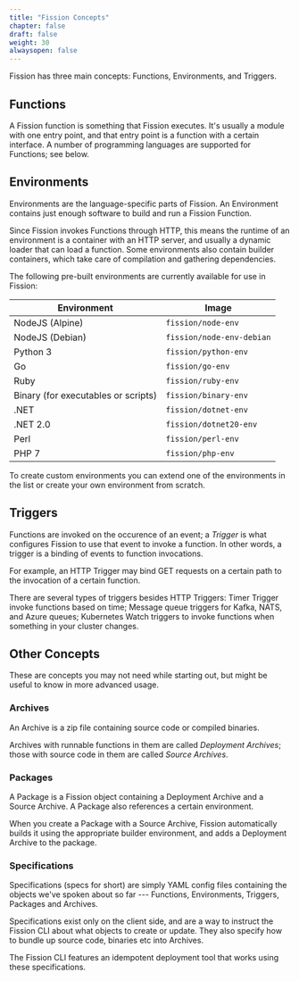 ```yaml
---
title: "Fission Concepts"
chapter: false
draft: false
weight: 30
alwaysopen: false
---
```


Fission has three main concepts: Functions, Environments, and
Triggers.

## Functions

A Fission function is something that Fission executes.  It's usually a
module with one entry point, and that entry point is a function with a
certain interface.  A number of programming languages are supported
for Functions; see below.

## Environments

Environments are the language-specific parts of Fission.  An
Environment contains just enough software to build and run a Fission
Function.

Since Fission invokes Functions through HTTP, this means the runtime
of an environment is a container with an HTTP server, and usually a
dynamic loader that can load a function.  Some environments also
contain builder containers, which take care of compilation and
gathering dependencies.

The following pre-built environments are currently available for use
in Fission:
 
| Environment                          | Image                     |
| ------------------------------------ | ------------------------- |
| NodeJS (Alpine)                      | `fission/node-env`        |
| NodeJS (Debian)                      | `fission/node-env-debian` |
| Python 3                             | `fission/python-env`      |
| Go                                   | `fission/go-env`          |
| Ruby                                 | `fission/ruby-env`        |
| Binary (for executables or scripts)  | `fission/binary-env`      |
| .NET                                 | `fission/dotnet-env`      |
| .NET 2.0                             | `fission/dotnet20-env`    |
| Perl                                 | `fission/perl-env`        |
| PHP 7                                | `fission/php-env`         |

To create custom environments you can extend one of the environments
in the list or create your own environment from scratch.

## Triggers

Functions are invoked on the occurence of an event; a _Trigger_ is
what configures Fission to use that event to invoke a function.  In
other words, a trigger is a binding of events to function invocations.

For example, an HTTP Trigger may bind GET requests on a certain path
to the invocation of a certain function.

There are several types of triggers besides HTTP Triggers: Timer
Trigger invoke functions based on time; Message queue triggers for
Kafka, NATS, and Azure queues; Kubernetes Watch triggers to invoke
functions when something in your cluster changes.

## Other Concepts

These are concepts you may not need while starting out, but might be
useful to know in more advanced usage.

### Archives

An Archive is a zip file containing source code or compiled binaries.

Archives with runnable functions in them are called _Deployment
Archives_; those with source code in them are called _Source
Archives_.

### Packages

A Package is a Fission object containing a Deployment Archive and
a Source Archive.  A Package also references a certain environment.

When you create a Package with a Source Archive, Fission automatically
builds it using the appropriate builder environment, and adds a
Deployment Archive to the package.

### Specifications

Specifications (specs for short) are simply YAML config files
containing the objects we've spoken about so far --- Functions,
Environments, Triggers, Packages and Archives.  

Specifications exist only on the client side, and are a way to
instruct the Fission CLI about what objects to create or update.  They
also specify how to bundle up source code, binaries etc into Archives.

The Fission CLI features an idempotent deployment tool that works
using these specifications.

